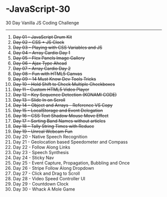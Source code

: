 # -JavaScript-30

30 Day Vanilla JS Coding Challenge

---

01. ~~Day 01 - JavaScript Drum Kit~~
02. ~~Day 02 - CSS + JS Clock~~
03. ~~Day 03 - Playing with CSS Variables and JS~~
04. ~~Day 04 - Array Cardio Day 1~~
05. ~~Day 05 - Flex Panels Image Gallery~~
06. ~~Day 06 - Ajax Type Ahead~~
07. ~~Day 07 - Array Cardio Day 2~~
08. ~~Day 08 - Fun with HTML5 Canvas~~
09. ~~Day 09 - 14 Must Know Dev Tools Tricks~~
10. ~~Day 10 - Hold Shift to Check Multiple Checkboxes~~
11. ~~Day 11 - Custom HTML5 Video Player~~
12. ~~Day 12 - Key Sequence Detection (KONAMI CODE)~~
13. ~~Day 13 - Slide In on Scroll~~
14. ~~Day 14 - Object and Arrays - Reference VS Copy~~
15. ~~Day 15 - LocalStorage and Event Delegation~~
16. ~~Day 16 - CSS Text Shadow Mouse Move Effect~~
17. ~~Day 17 - Sorting Band Names without articles~~
18. ~~Day 18 - Tally String Times with Reduce~~
19. ~~Day 19 - Unreal Webcam Fun~~
20. Day 20 - Native Speech Recognition
21. Day 21 - Geolocation based Speedometer and Compass
22. Day 22 - Follow Along Links
23. Day 23 - Speech Synthesis
24. Day 24 - Sticky Nav
25. Day 25 - Event Capture, Propagation, Bubbling and Once
26. Day 26 - Stripe Follow Along Dropdown
27. Day 27 - Click and Drag to Scroll
28. Day 28 - Video Speed Controller UI
29. Day 29 - Countdown Clock
30. Day 30 - Whack A Mole Game
